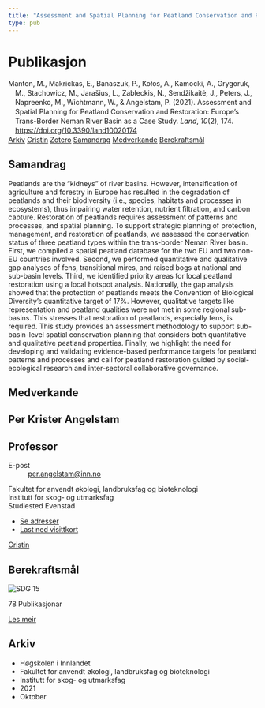 ```yaml
---
title: "Assessment and Spatial Planning for Peatland Conservation and Restoration: Europe’s Trans-Border Neman River Basin as a Case Study"
type: pub
---
```

<h1>Publikasjon</h1>
<article id="csl-bib-container-94AKNA3J" class="csl-bib-container">
  <div class="csl-bib-body" style="line-height: 1.35; padding-left: 1em; text-indent:-1em;">
  <div class="csl-entry">Manton, M., Makrickas, E., Banaszuk, P., Ko&#x142;os, A., Kamocki, A., Grygoruk, M., Stachowicz, M., Jara&#x161;ius, L., Zableckis, N., Send&#x17E;ikait&#x117;, J., Peters, J., Napreenko, M., Wichtmann, W., &amp; Angelstam, P. (2021). Assessment and Spatial Planning for Peatland Conservation and Restoration: Europe&#x2019;s Trans-Border Neman River Basin as a Case Study. <i>Land</i>, <i>10</i>(2), 174. <a href="https://doi.org/10.3390/land10020174">https://doi.org/10.3390/land10020174</a></div>
</div>
  <div class="csl-bib-buttons">
    <a href="#taxonomy-article-94AKNA3J" class="csl-bib-button">Arkiv</a>
    <a href="https://app.cristin.no/results/show.jsf?id=1943391" alt="Cristin URL" class="csl-bib-button">Cristin</a>
    <a href="http://zotero.org/groups/5022929/items/94AKNA3J" alt="Zotero URL" class="csl-bib-button">Zotero</a>
    <a href="#abstract-article-94AKNA3J" class="csl-bib-button">Samandrag</a>
    <a href="#contributors-article-94AKNA3J" class="csl-bib-button">Medverkande</a>
    <a href="#sdg-article-94AKNA3J" class="csl-bib-button">Berekraftsmål</a>
  </div>
  <div id="csl-bib-meta-container-94AKNA3J"></div>
</article>
<div id="csl-bib-meta-94AKNA3J" class="csl-bib-meta">
  <article id="abstract-article-94AKNA3J" class="abstract-article">
    <h1>Samandrag</h1>
    Peatlands are the “kidneys” of river basins. However, intensification of agriculture and forestry in Europe has resulted in the degradation of peatlands and their biodiversity (i.e., species, habitats and processes in ecosystems), thus impairing water retention, nutrient filtration, and carbon capture. Restoration of peatlands requires assessment of patterns and processes, and spatial planning. To support strategic planning of protection, management, and restoration of peatlands, we assessed the conservation status of three peatland types within the trans-border Neman River basin. First, we compiled a spatial peatland database for the two EU and two non-EU countries involved. Second, we performed quantitative and qualitative gap analyses of fens, transitional mires, and raised bogs at national and sub-basin levels. Third, we identified priority areas for local peatland restoration using a local hotspot analysis. Nationally, the gap analysis showed that the protection of peatlands meets the Convention of Biological Diversity’s quantitative target of 17%. However, qualitative targets like representation and peatland qualities were not met in some regional sub-basins. This stresses that restoration of peatlands, especially fens, is required. This study provides an assessment methodology to support sub-basin-level spatial conservation planning that considers both quantitative and qualitative peatland properties. Finally, we highlight the need for developing and validating evidence-based performance targets for peatland patterns and processes and call for peatland restoration guided by social-ecological research and inter-sectoral collaborative governance.
  </article>
  <article id="contributors-article-94AKNA3J" class="contributors-article">
    <h1>Medverkande</h1>
    <div class="personas">
<div class="vrtx-hinn-person-card">
<div class="photo">
<i class="lar la-user-circle missing-person"></i>
</div>
<div class="info">
<hgroup><h1>Per Krister Angelstam</h1>
<h2>Professor</h2>
</hgroup><dl>
<dt>E-post</dt>
<dd>
<a href="mailto:per.angelstam@inn.no">per.angelstam@inn.no</a>
</dd>
</dl>
<p>
Fakultet for anvendt økologi, landbruksfag og bioteknologi<br>
Institutt for skog- og utmarksfag<br>
Studiested Evenstad
</p>
<ul class="vrtx-hinn-links">
<li><a href="https://www.inn.no/finn-en-ansatt/per-angelstam.html#vrtx-hinn-addresses">Se adresser</a></li>
<li><a href="https://www.inn.no/finn-en-ansatt/per-angelstam.html?vrtx=vcf">Last ned visittkort</a></li>
</ul>
</div>
</div>
<a href="https://app.cristin.no/persons/show.jsf?id=1318014" alt="Cristin URL" class="personas-cristin">Cristin</a>
</div>
  </article>
  <article id="sdg-article-94AKNA3J" class="sdg-article">
    <h1>Berekraftsmål</h1>
    <div class="sdg-container"><div id="sdg15" class="sdg">
<img src="{{< params subfolder >}}images/sdg/sdg15_no.png" class="image" alt="SDG 15">
<div class="sdg-overlay">
<p class="sdg-publication-count"><span>78</span> Publikasjonar</p>
<p><a href="https://www.fn.no/om-fn/fns-baerekraftsmaal/livet-paa-land?lang=nno-NO" class="sdg-read-more">Les meir</a></p>
</div>
</div></div>
  </article>
  <article id="taxonomy-article-94AKNA3J" class="taxonomy-article">
    <h1>Arkiv</h1>
    <ul>
      <li>Høgskolen i Innlandet</li>
      <li>Fakultet for anvendt økologi, landbruksfag og bioteknologi</li>
      <li>Institutt for skog- og utmarksfag</li>
      <li>2021</li>
      <li>Oktober</li>
    </ul>
  </article>
</div>
